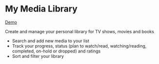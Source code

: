 # My Media Library
[Demo](https://my-media-library.onrender.com)

Create and manage your personal library for TV shows, movies and books

- Search and add new media to your list
- Track your progress, status (plan to watch/read, watching/reading, completed, on-hold or dropped) and ratings
- Sort and filter your library
